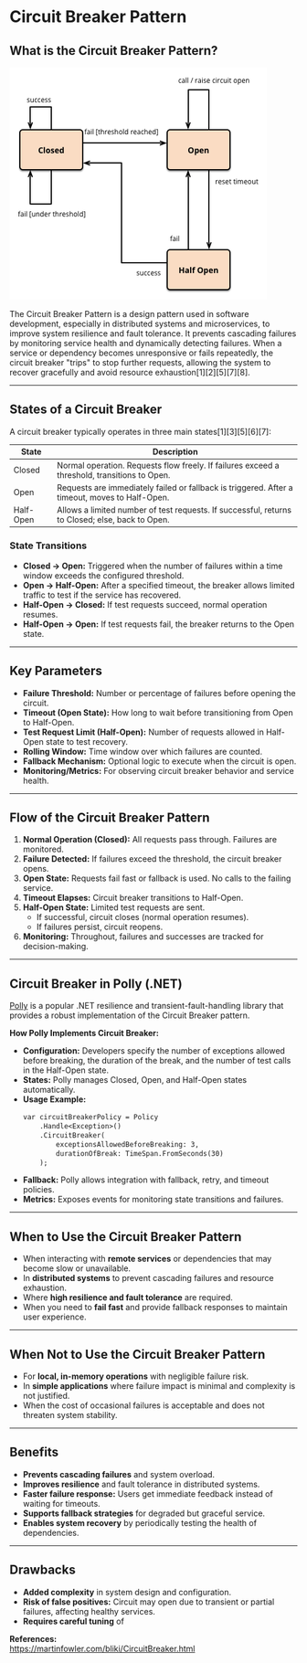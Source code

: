 # Circuit Breaker Pattern

## **What is the Circuit Breaker Pattern?**

![Alt text](../images/circuit_breaker_state.png)

The Circuit Breaker Pattern is a design pattern used in software development, especially in distributed systems and microservices, to improve system resilience and fault tolerance. It prevents cascading failures by monitoring service health and dynamically detecting failures. When a service or dependency becomes unresponsive or fails repeatedly, the circuit breaker "trips" to stop further requests, allowing the system to recover gracefully and avoid resource exhaustion[1][2][5][7][8].

---

## **States of a Circuit Breaker**

A circuit breaker typically operates in three main states[1][3][5][6][7]:

| State     | Description                                                                                     |
| --------- | ----------------------------------------------------------------------------------------------- |
| Closed    | Normal operation. Requests flow freely. If failures exceed a threshold, transitions to Open.    |
| Open      | Requests are immediately failed or fallback is triggered. After a timeout, moves to Half-Open.  |
| Half-Open | Allows a limited number of test requests. If successful, returns to Closed; else, back to Open. |

### **State Transitions**

- **Closed → Open:** Triggered when the number of failures within a time window exceeds the configured threshold.
- **Open → Half-Open:** After a specified timeout, the breaker allows limited traffic to test if the service has recovered.
- **Half-Open → Closed:** If test requests succeed, normal operation resumes.
- **Half-Open → Open:** If test requests fail, the breaker returns to the Open state.

---

## **Key Parameters**

- **Failure Threshold:** Number or percentage of failures before opening the circuit.
- **Timeout (Open State):** How long to wait before transitioning from Open to Half-Open.
- **Test Request Limit (Half-Open):** Number of requests allowed in Half-Open state to test recovery.
- **Rolling Window:** Time window over which failures are counted.
- **Fallback Mechanism:** Optional logic to execute when the circuit is open.
- **Monitoring/Metrics:** For observing circuit breaker behavior and service health.

---

## **Flow of the Circuit Breaker Pattern**

1. **Normal Operation (Closed):** All requests pass through. Failures are monitored.
2. **Failure Detected:** If failures exceed the threshold, the circuit breaker opens.
3. **Open State:** Requests fail fast or fallback is used. No calls to the failing service.
4. **Timeout Elapses:** Circuit breaker transitions to Half-Open.
5. **Half-Open State:** Limited test requests are sent.
   - If successful, circuit closes (normal operation resumes).
   - If failures persist, circuit reopens.
6. **Monitoring:** Throughout, failures and successes are tracked for decision-making.

---

## **Circuit Breaker in Polly (.NET)**

[Polly](https://github.com/App-vNext/Polly) is a popular .NET resilience and transient-fault-handling library that provides a robust implementation of the Circuit Breaker pattern.

**How Polly Implements Circuit Breaker:**

- **Configuration:** Developers specify the number of exceptions allowed before breaking, the duration of the break, and the number of test calls in the Half-Open state.
- **States:** Polly manages Closed, Open, and Half-Open states automatically.
- **Usage Example:**
  ```
  var circuitBreakerPolicy = Policy
      .Handle<Exception>()
      .CircuitBreaker(
          exceptionsAllowedBeforeBreaking: 3,
          durationOfBreak: TimeSpan.FromSeconds(30)
      );
  ```
- **Fallback:** Polly allows integration with fallback, retry, and timeout policies.
- **Metrics:** Exposes events for monitoring state transitions and failures.

---

## **When to Use the Circuit Breaker Pattern**

- When interacting with **remote services** or dependencies that may become slow or unavailable.
- In **distributed systems** to prevent cascading failures and resource exhaustion.
- Where **high resilience and fault tolerance** are required.
- When you need to **fail fast** and provide fallback responses to maintain user experience.

---

## **When Not to Use the Circuit Breaker Pattern**

- For **local, in-memory operations** with negligible failure risk.
- In **simple applications** where failure impact is minimal and complexity is not justified.
- When the cost of occasional failures is acceptable and does not threaten system stability.

---

## **Benefits**

- **Prevents cascading failures** and system overload.
- **Improves resilience** and fault tolerance in distributed systems.
- **Faster failure response:** Users get immediate feedback instead of waiting for timeouts.
- **Supports fallback strategies** for degraded but graceful service.
- **Enables system recovery** by periodically testing the health of dependencies.

---

## **Drawbacks**

- **Added complexity** in system design and configuration.
- **Risk of false positives:** Circuit may open due to transient or partial failures, affecting healthy services.
- **Requires careful tuning** of

**References:**  
https://martinfowler.com/bliki/CircuitBreaker.html
